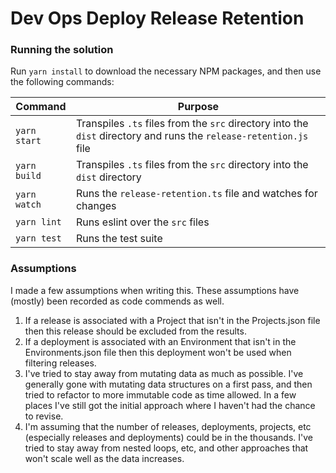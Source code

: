 # Dev Ops Deploy Release Retention

### Running the solution

Run `yarn install` to download the necessary NPM packages, and then use the following commands:

| Command      | Purpose                                                                                                            |
| ------------ | ------------------------------------------------------------------------------------------------------------------ |
| `yarn start` | Transpiles `.ts` files from the `src` directory into the `dist` directory and runs the `release-retention.js` file |
| `yarn build` | Transpiles `.ts` files from the `src` directory into the `dist` directory                                          |
| `yarn watch` | Runs the `release-retention.ts` file and watches for changes                                                       |
| `yarn lint`  | Runs eslint over the `src` files                                                                                   |
| `yarn test`  | Runs the test suite                                                                                                |

### Assumptions

I made a few assumptions when writing this. These assumptions have (mostly) been recorded as code commends as well.

1. If a release is associated with a Project that isn't in the Projects.json file then this release should be excluded from the results.
2. If a deployment is associated with an Environment that isn't in the Environments.json file then this deployment won't be used when filtering releases.
3. I've tried to stay away from mutating data as much as possible. I've generally gone with mutating data structures on a first pass, and then tried to refactor to more immutable code as time allowed. In a few places I've still got the initial approach where I haven't had the chance to revise.
4. I'm assuming that the number of releases, deployments, projects, etc (especially releases and deployments) could be in the thousands. I've tried to stay away from nested loops, etc, and other approaches that won't scale well as the data increases.
